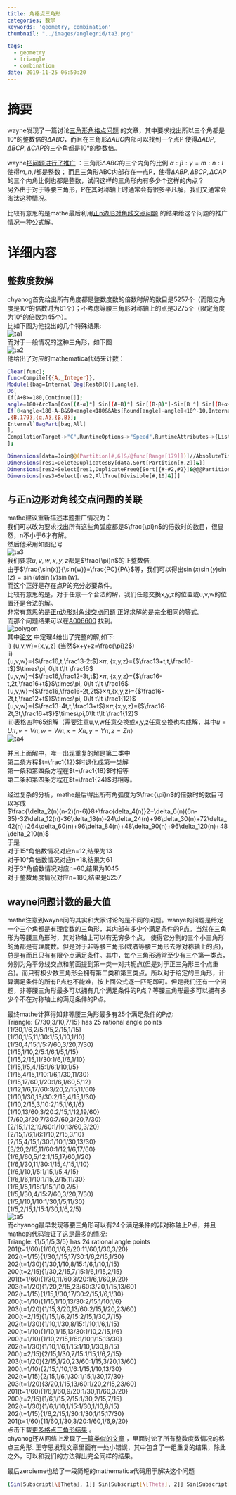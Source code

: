 ```yaml
---
title: 角格点三角形
categories: 数学
keywords: 'geometry, combination'
thumbnail: "../images/anglegrid/ta3.png"

tags:
  - geometry
  - triangle
  - combination
date: 2019-11-25 06:50:20
---
```


# 摘要
wayne发现了一篇讨论[三角形角格点问题](https://share.weiyun.com/5A9jH6D) 的文章，其中要求找出所以三个角都是10°的整数倍的$\Delta ABC$，而且在三角形$\Delta ABC$内部可以找到一个点P
使得$\Delta ABP, \Delta BCP, \Delta CAP$的三个角都是10°的整数倍。

wayne[把问题进行了推广](https://bbs.emath.ac.cn/thread-16953-1-1.html) ：三角形$\Delta ABC$的三个内角的比例 $\alpha:\beta:\gamma = m:n:l$使得$m,n,l$都是整数；
而且三角形ABC内部存在一点P，使得$\Delta ABP, \Delta BCP, \Delta CAP$的三个内角比例也都是整数，试问这样的三角形内有多少个这样的内点？  
另外由于对于等腰三角形，P在其对称轴上时通常会有很多平凡解，我们又通常会淘汰这种情况。  

比较有意思的是mathe最后利用[正n边形对角线交点问题](https://bbs.emath.ac.cn/thread-1112-1-1.html) 的结果给这个问题的推广情况一种公式解。

# 详细内容
## 整数度数解
chyanog首先给出所有角度都是整数度数的倍数时解的数目是5257个（而限定角度是10°的倍数时为61个）；不考虑等腰三角形对称轴上的点是3275个（限定角度为10°的倍数为45个）。  
比如下图为他找出的几个特殊结果:  
![ta1](../images/anglegrid/ta1.png)  
而对于一般情况的这种三角形，如下图  
![ta2](../images/anglegrid/ta2.png)  
他给出了对应的mathematica代码来计数：  
```bash
Clear[func];
func=Compile[{{A,_Integer}},
Module[{bag=Internal`Bag[Rest@{0}],angle},
Do[
If[A+B>=180,Continue[]];
angle=180+ArcTan[Cos[(A-α)°] Sin[(A+B)°] Sin[(B-β)°]-Sin[B °] Sin[(B+α-β)°],-Sin[(A+B)°] Sin[(A-α)°] Sin[(B-β)°]]/°;
If[0<angle<180-A-B&&0<angle<180&&Abs[Round[angle]-angle]<10^-10,Internal`StuffBag[bag,{A,α,B,β,180-A-B,Round@angle},1]];
,{B,179},{α,A},{β,B}];
Internal`BagPart[bag,All]
],
CompilationTarget->"C",RuntimeOptions->"Speed",RuntimeAttributes->{Listable}
];

Dimensions[data=Join@@(Partition[#,6]&/@func[Range[179]])]//AbsoluteTiming
Dimensions[res1=DeleteDuplicatesBy[data,Sort[Partition[#,2]]&]]
Dimensions[res2=Select[res1,DuplicateFreeQ[Sort[{#-#2,#2}]&@@@Partition[#,2]]&]]
Dimensions[res3=Select[res2,AllTrue[Divisible[#,10]&]]]
```

## 与正n边形对角线交点问题的关联
mathe建议重新描述本题推广情况为：  
我们可以改为要求找出所有这些角弧度都是$\frac{\pi}n$的倍数时的数目，很显然，n不小于6才有解。  
然后他采用如图记号  
![ta3](../images/anglegrid/ta3.png)  
我们要求$u,v,w,x,y,z$都是$\frac{\pi}n$的正整数倍,  
由于$\frac{\sin(x)}{\sin(w)}=\frac{PC}{PA}$等，我们可以得出$\sin(x)\sin(y)\sin(z)=\sin(u)\sin(v)\sin(w)$.  
而这个正好是存在点P的充分必要条件。  
比较有意思的是，对于任意一个合法的解，我们任意交换x,y,z的位置或u,v,w的位置还是合法的解。  
<a name=polygon></a>非常有意思的是[正n边形对角线交点问题](https://bbs.emath.ac.cn/thread-1112-1-1.html) 正好求解的是完全相同的等式。  
而那个问题结果可以在[A006600](https://oeis.org/A006600) 找到。  
![polygon](../images/anglegrid/polygon.png)  
其中[论文](http://math.mit.edu/~poonen/papers/ngon.pdf) 中定理4给出了完整的解,如下:  
i) {u,v,w}={x,y,z} (当然$x+y+z=\frac{\pi}2$)  
ii)  
    {u,v,w}={$\frac16,t,\frac13-2t$}$\times\pi$, {x,y,z}={$\frac13+t,t,\frac16-t$}$\times\pi, 0\lt t\lt \frac16$  
    {u,v,w}={$\frac16,\frac12-3t,t$}$\times\pi$, {x,y,z}={$\frac16-t,2t,\frac16+t$}$\times\pi, 0\lt t\lt \frac16$  
    {u,v,w}={$\frac16,\frac16-2t,2t$}$\times\pi$,{x,y,z}={$\frac16-2t,t,\frac12+t$}$\times\pi, 0\lt t\lt \frac1{12}$  
    {u,v,w}={$\frac13-4t,t,\frac13+t$}$\times\pi$,{x,y,z}={$\frac16-2t,3t,\frac16+t$}$\times\pi,0\lt t\lt \frac1{12}$  
iii)表格四种65组解（需要注意u,v,w任意交换或x,y,z任意交换也构成解，其中$u=U\pi,v=V\pi,w=W\pi,x=X\pi,y=Y\pi,z=Z\pi$）  
![ta4](../images/anglegrid/ta4.png)  

并且上面解中，唯一出现重复的解是第二类中  
  第二条方程$t=\frac1{12}$时退化成第一类解  
  第一条和第四条方程在$t=\frac1{18}$时相等  
  第二条和第四条方程在$t=\frac1{24}$时相等。  

经过复杂的分析，mathe最后得出所有角弧度为$\frac{\pi}n$的倍数时的数目可以写成  
$\frac{\delta_2(n)(n-2)(n-6)}8+\frac{delta_4(n)}2+\delta_6(n)(6n-35)-32\delta_12(n)-36\delta_18(n)-24\delta_24(n)+96\delta_30(n)+72\delta_42(n)+264\delta_60(n)+96\delta_84(n)+48\delta_90(n)+96\delta_120(n)+48\delta_210(n)$  
于是  
对于15°角倍数情况对应n=12,结果为13  
对于10°角倍数情况对应n=18,结果为61  
对于3°角倍数情况对应n=60,结果为1045  
对于整数角度情况对应n=180,结果是5257  

## wayne问题计数的最大值
mathe注意到wayne问的其实和大家讨论的是不同的问题。wanye的问题是给定一个三个角都是有理度数的三角形，其内部有多少个满足条件的P点。当然在三角形为等腰三角形时，其对称轴上可以有无穷多个点，
使得它分割的三个小三角形的角都是有理度数。但是对于非等腰三角形(或者等腰三角形去除对称轴上的点)，总是有而且只有有限个点满足条件。其中，每个三角形通常至少有三个第一类点，分别为角平分线交点和前面提到第一类一对共轭点(但是对于正三角形三个点重合)。而只有极少数三角形会拥有第二类和第三类点。所以对于给定的三角形，计算满足条件的所有P点也不能难，按上面公式逐一匹配即可。但是我们还有一个问题，非等腰三角形最多可以拥有几个满足条件的P点？等腰三角形最多可以拥有多少个不在对称轴上的满足条件的P点。

最终mathe计算得知非等腰三角形最多有25个满足条件的P点:  
Triangle: {7/30,3/10,7/15} has 25 rational angle points  
        {1/30,1/6,2/5:1/5,2/15,1/15}  
        {1/30,1/5,11/30:1/5,1/10,1/10}  
        {1/30,4/15,1/5:7/60,3/20,7/30}  
        {1/15,1/10,2/5:1/6,1/5,1/15}  
        {1/15,2/15,11/30:1/6,1/6,1/10}  
        {1/15,1/5,4/15:1/6,1/10,1/5}  
        {1/15,4/15,1/10:1/6,1/30,11/30}  
        {1/15,17/60,1/20:1/6,1/60,5/12}  
        {1/12,1/6,17/60:3/20,2/15,11/60}  
        {1/10,1/30,13/30:2/15,4/15,1/30}  
        {1/10,2/15,3/10:2/15,1/6,1/6}  
        {1/10,13/60,3/20:2/15,1/12,19/60}  
        {7/60,3/20,7/30:7/60,3/20,7/30}  
        {2/15,1/12,19/60:1/10,13/60,3/20}  
        {2/15,1/6,1/6:1/10,2/15,3/10}  
        {2/15,4/15,1/30:1/10,1/30,13/30}  
        {3/20,2/15,11/60:1/12,1/6,17/60}  
        {1/6,1/60,5/12:1/15,17/60,1/20}  
        {1/6,1/30,11/30:1/15,4/15,1/10}  
        {1/6,1/10,1/5:1/15,1/5,4/15}  
        {1/6,1/6,1/10:1/15,2/15,11/30}  
        {1/6,1/5,1/15:1/15,1/10,2/5}  
        {1/5,1/30,4/15:7/60,3/20,7/30}  
        {1/5,1/10,1/10:1/30,1/5,11/30}  
        {1/5,2/15,1/15:1/30,1/6,2/5}  
![ta5](../images/anglegrid/ta5.png)  
而chyanog最早发现等腰三角形可以有24个满足条件的非对称轴上P点，并且mathe的代码验证了这是最多的情况:  
Triangle: {1/5,1/5,3/5} has 24 rational angle points  
        201(t=1/60){1/60,1/6,9/20:11/60,1/30,3/20}  
        202(t=1/15){1/30,1/15,17/30:1/6,2/15,1/30}  
        202(t=1/30){1/30,1/10,8/15:1/6,1/10,1/15}  
        200(t=2/15){1/30,2/15,7/15:1/6,1/15,2/15}  
        201(t=1/60){1/30,11/60,3/20:1/6,1/60,9/20}  
        203(t=1/20){1/20,2/15,23/60:3/20,1/15,13/60}  
        202(t=1/15){1/15,1/30,17/30:2/15,1/6,1/30}  
        200(t=1/10){1/15,1/10,13/30:2/15,1/10,1/6}  
        203(t=1/20){1/15,3/20,13/60:2/15,1/20,23/60}   
        200(t=2/15){1/15,1/6,2/15:2/15,1/30,7/15}  
        202(t=1/30){1/10,1/30,8/15:1/10,1/6,1/15}  
        200(t=1/10){1/10,1/15,13/30:1/10,2/15,1/6}  
        200(t=1/10){1/10,2/15,1/6:1/10,1/15,13/30}  
        202(t=1/30){1/10,1/6,1/15:1/10,1/30,8/15}  
        200(t=2/15){2/15,1/30,7/15:1/15,1/6,2/15}  
        203(t=1/20){2/15,1/20,23/60:1/15,3/20,13/60}  
        200(t=1/10){2/15,1/10,1/6:1/15,1/10,13/30}  
        202(t=1/15){2/15,1/6,1/30:1/15,1/30,17/30}  
        203(t=1/20){3/20,1/15,13/60:1/20,2/15,23/60}  
        201(t=1/60){1/6,1/60,9/20:1/30,11/60,3/20}  
        200(t=2/15){1/6,1/15,2/15:1/30,2/15,7/15}  
        202(t=1/30){1/6,1/10,1/15:1/30,1/10,8/15}  
        202(t=1/15){1/6,2/15,1/30:1/30,1/15,17/30}  
        201(t=1/60){11/60,1/30,3/20:1/60,1/6,9/20}  
点击下载[更多格点三角形结果](../attached/tran.out) 。  
chyanog还从网络上发现了[一篇类似的文章](http://www.doc88.com/p-1913433050097.html) ，里面讨论了所有整数度数情况的格点三角形.
王守恩发现文章里面有一处小错误，其中包含了一组重复的结果，除此之外，可以和我们的方法得出完全同样的结果。  

最后zeroieme也给了一段简短的mathematica代码用于解决这个问题  
```bash
(Sin[Subscript[\[Theta], 1]] Sin[Subscript[\[Theta], 2]] Sin[Subscript[\[Theta], 3]])/(Sin[30\[Degree]-Subscript[\[Theta], 1]] Sin[30\[Degree]-Subscript[\[Theta], 2]] Sin[120\[Degree]-Subscript[\[Theta], 3]])/.{Subscript[\[Theta], 1]->\[Pi]/2,Subscript[\[Theta], 2]->\[Pi]/2,Subscript[\[Theta], 3]->2 ArcTan[(-5+2 Sqrt[13])/(3 Sqrt[3])]}//FunctionExpand//TrigExpand//FullSimplify
```
